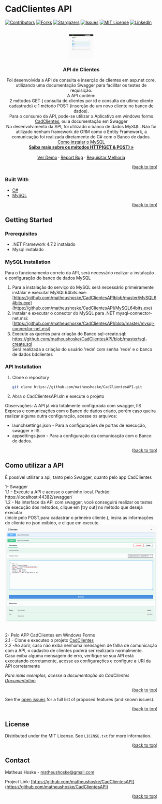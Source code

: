 # CadClientes API

<div id="top"></div>
<!--
*** Thanks for checking out the Best-README-Template. If you have a suggestion
*** that would make this better, please fork the repo and create a pull request
*** or simply open an issue with the tag "enhancement".
*** Don't forget to give the project a star!
*** Thanks again! Now go create something AMAZING! :D
-->



<!-- PROJECT SHIELDS -->
<!--
*** I'm using markdown "reference style" links for readability.
*** Reference links are enclosed in brackets [ ] instead of parentheses ( ).
*** See the bottom of this document for the declaration of the reference variables
*** for contributors-url, forks-url, etc. This is an optional, concise syntax you may use.
*** https://www.markdownguide.org/basic-syntax/#reference-style-links
-->
[![Contributors][contributors-shield]][contributors-url]
[![Forks][forks-shield]][forks-url]
[![Stargazers][stars-shield]][stars-url]
[![Issues][issues-shield]][issues-url]
[![MIT License][license-shield]][license-url]
[![LinkedIn][linkedin-shield]][linkedin-url]



<!-- PROJECT LOGO -->
<br />
<div align="center">
  <a href="https://github.com/matheushoske/CadClientesAPI">
    <img src="https://github.com/matheushoske/CadClientesAPI/blob/main/images/swagger.png" alt="Logo" width="80" height="80">
  </a>

<h3 align="center">API de Clientes</h3>

  <p align="center">
    Foi desenvolvida a API de consulta e inserção de clientes em asp.net core,
     utilizando uma documentação Swagger para facilitar os testes de requisição.</br>
A API contém:</br>
 2 métodos GET ( consulta de clientes por id e consulta de ultimo
cliente cadastrado) e 1 método POST (inserção de um novo cliente no banco
de dados).<br />
 Para o consumo da API, pode-se utilizar o Aplicativo em windows forms <a href="https://github.com/matheushoske/CadClientes">CadClientes</a>, ou a documentação em Swagger <br />
 No desenvolvimento da API, foi utilizado o banco de dados MySQL.
Não foi utilizado nenhum framework de ORM como o Entity Framework, a comunicação foi realizada diretamente do C# com o Banco de dados.</br>
<a href="#dbinstallation">Como instalar o MySQL </a>
    <br />
    <a href="https://www.w3schools.com/tags/ref_httpmethods.asp"><strong>Saiba mais sobre os métodos HTTP(GET & POST) »</strong></a>
    <br />
    <br />
    <a href="https://github.com/matheushoske/CadClientesAPI">Ver Demo</a>
    ·
    <a href="https://github.com/matheushoske/CadClientesAPI/issues">Report Bug</a>
    ·
    <a href="https://github.com/matheushoske/CadClientesAPI/issues">Requisitar Melhoria</a>
  </p>
</div>



<!-- TABLE OF CONTENTS 
<details>
  <summary>Conteúdos</summary>
  <ol>
    <li>
      <a href="#about-the-project">Sobre o projeto</a>
      <ul>
        <li><a href="#built-with">Liguagens utilizadas</a></li>
      </ul>
    </li>
    <li>
      <a href="#getting-started">Getting Started</a>
      <ul>
        <li><a href="#prerequisites">Prerequisites</a></li>
        <li><a href="#installation">Installation</a></li>
      </ul>
    </li>
    <li><a href="#usage">Usage</a></li>
    <li><a href="#roadmap">Roadmap</a></li>
    <li><a href="#contributing">Contributing</a></li>
    <li><a href="#license">License</a></li>
    <li><a href="#contact">Contact</a></li>
    <li><a href="#acknowledgments">Acknowledgments</a></li>
  </ol>
</details>-->



<!-- ABOUT THE PROJECT 
## About The Project

[![Product Name Screen Shot][product-screenshot]](https://example.com)

Here's a blank template to get started: To avoid retyping too much info. Do a search and replace with your text editor for the following: `github_username`, `repo_name`, `twitter_handle`, `linkedin_username`, `email`, `email_client`, `project_title`, `project_description`
-->
<p align="right">(<a href="#top">back to top</a>)</p>



### Built With

* [C#](https://docs.microsoft.com/dotnet/csharp/)
* [MySQL](https://dev.mysql.com/doc/)

<p align="right">(<a href="#top">back to top</a>)</p>


## Getting Started
<!-- GETTING STARTED 

This is an example of how you may give instructions on setting up your project locally.
To get a local copy up and running follow these simple example steps.
-->
### Prerequisites

* .NET Framework 4.7.2 instalado
* Mysql instalado

<div id="dbinstallation"></div>

### MySQL Installation

Para o funcionamento correto da API, será necessário realizar a instalação e configuração do banco de dados MySQL

1. Para a instalação do serviço do MySQL será necessário primeiramente instalar e executar MySQL64bits.exe: [https://github.com/matheushoske/CadClientesAPIblob/master/MySQL64bits.exe](https://github.com/matheushoske/CadClientesAPI/MySQL64bits.exe)
2. Instalar e executar o conector do MySQL para .NET mysql-connector-net.msi: [https://github.com/matheushoske/CadClientesAPI/blob/master/mysql-connector-net.msi]
3. Execute as queries para criação do Banco sql-create.sql: https://github.com/matheushoske/CadClientesAPI/blob/master/sql-create.sql </br>
   Será realizada a criação do usuário 'rede' com senha 'rede' e o banco de dados bdclientes

<div id="dbinstallation"></div>

### API Installation

1. Clone o repository
   ```sh
   git clone https://github.com/matheushoske/CadClientesAPI.git
   ```
2. Abra o CadClientesAPI.sln e execute o projeto

Observações:
A API já virá totalmente configurada com swagger, IIS Express e comunicações com o Banco de dados criado, porém caso queira realizar alguma outra configuração, acesse os arquivos:

* launchsettings.json - Para a configurações de portas de execução, swagger e IIS.
* appsettings.json - Para a configuração da comunicação com o Banco de dados.

<p align="right">(<a href="#top">back to top</a>)</p>



<!-- USAGE EXAMPLES -->
## Como utilizar a API
É possível utilizar a api, tanto pelo Swagger, quanto pelo app CadClientes

1- Swagger </br>
  1.1 - Execute a API e acesse o caminho local. Padrão: https://localhost:44382/swagger/</br>
  1.2 - Na interface da API com swagger, você conseguirá realizar os testes de execução dos métodos, clique em [try out] no método que deseja executar</br>
  (inicie pelo POST,para cadastrar o primeiro cliente.), insira as informações do cliente no json exibido, e clique em execute.</br>
  <img src="https://github.com/matheushoske/CadClientesAPI/blob/main/images/swagger_post1.png" alt="Logo"></br></br>
  
2- Pelo APP CadClientes em Windows Forms</br>
  2.1 - Clone e executeo o projeto <a href="https://github.com/matheushoske/CadClientes">CadClientes</a></br>
  2.2 -Ao abrir, caso não exiba nenhuma mensagem de falha de comunicação com a API, o cadastro de clientes poderá ser realizado normalmente.</br>
      Caso exiba alguma mensagem de erro, verifique se sua API está executando corretamente, acesse as configurações
      e configure a URI da API corretamente</br>
   
_Para mais exemplos, acesse a documentação do CadClientes [Documentation](https://github.com/matheushoske/CadClientes)_

<p align="right">(<a href="#top">back to top</a>)</p>



<!-- ROADMAP 
## Roadmap

- [] Feature 1
- [] Feature 2
- [] Feature 3
    - [] Nested Feature-->

See the [open issues](https://github.com/matheushoske/CadClientes/issues) for a full list of proposed features (and known issues).

<p align="right">(<a href="#top">back to top</a>)</p>



<!-- CONTRIBUTING 
## Contributing

Contributions are what make the open source community such an amazing place to learn, inspire, and create. Any contributions you make are **greatly appreciated**.

If you have a suggestion that would make this better, please fork the repo and create a pull request. You can also simply open an issue with the tag "enhancement".
Don't forget to give the project a star! Thanks again!

1. Fork the Project
2. Create your Feature Branch (`git checkout -b feature/AmazingFeature`)
3. Commit your Changes (`git commit -m 'Add some AmazingFeature'`)
4. Push to the Branch (`git push origin feature/AmazingFeature`)
5. Open a Pull Request

<p align="right">(<a href="#top">back to top</a>)</p>-->



<!-- LICENSE -->
## License

Distributed under the MIT License. See `LICENSE.txt` for more information.

<p align="right">(<a href="#top">back to top</a>)</p>



<!-- CONTACT -->
## Contact

Matheus Hoske - matheushoske@gmail.com

Project Link: [https://github.com/matheushoske/CadClientesAPI](https://github.com/matheushoske/CadClientesAPI)

<p align="right">(<a href="#top">back to top</a>)</p>



<!-- ACKNOWLEDGMENTS 
## Acknowledgments

* []()
* []()
* []()

<p align="right">(<a href="#top">back to top</a>)</p>-->



<!-- MARKDOWN LINKS & IMAGES -->
<!-- https://www.markdownguide.org/basic-syntax/#reference-style-links -->
[contributors-shield]: https://img.shields.io/github/contributors/matheushoske/CadClientesAPI.svg?style=for-the-badge
[contributors-url]: https://github.com/matheushoske/CadClientesAPI/graphs/contributors
[forks-shield]: https://img.shields.io/github/forks/matheushoske/CadClientesAPI.svg?style=for-the-badge
[forks-url]: https://github.com/matheushoske/CadClientesAPI/network/members
[stars-shield]: https://img.shields.io/github/stars/matheushoske/CadClientesAPI.svg?style=for-the-badge
[stars-url]: https://github.com/matheushoske/CadClientesAPI/stargazers
[issues-shield]: https://img.shields.io/github/issues/matheushoske/CadClientesAPI.svg?style=for-the-badge
[issues-url]: https://github.com/matheushoske/CadClientesAPI/issues
[license-shield]: https://img.shields.io/github/license/matheushoske/CadClientesAPI.svg?style=for-the-badge
[license-url]: https://github.com/matheushoske/CadClientesAPI/blob/master/LICENSE
[linkedin-shield]: https://img.shields.io/badge/-LinkedIn-black.svg?style=for-the-badge&logo=linkedin&colorB=555
[linkedin-url]: https://www.linkedin.com/in/matheus-hoske/
[product-screenshot]: images/swagger.png
